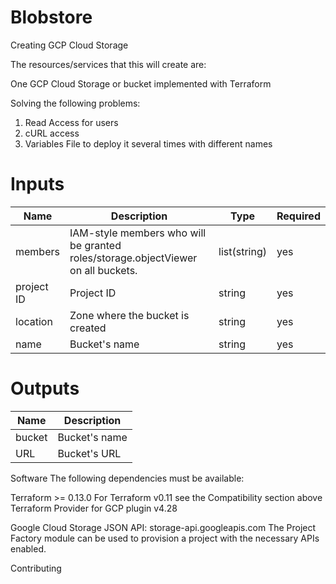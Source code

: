 # Blobstore 
Creating GCP Cloud Storage


The resources/services that this will create are:

One GCP Cloud Storage or bucket implemented with Terraform

Solving the following problems:
1) Read Access for users
2) cURL access 
3) Variables File to deploy it several times with different names

# Inputs

| Name | Description | Type | Required |
|------|-------------|------|----------|
| members | IAM-style members who will be granted roles/storage.objectViewer on all buckets.|	list(string) | yes |
| project ID | Project ID | string | yes |
| location   | Zone where the bucket is created | string   | yes |
| name | Bucket's name | string | yes | 


# Outputs

| Name | Description |
|------|-------------|
| bucket | Bucket's name|
| URL | Bucket's URL | 


Software
The following dependencies must be available:

Terraform >= 0.13.0
For Terraform v0.11 see the Compatibility section above
Terraform Provider for GCP plugin v4.28

Google Cloud Storage JSON API: storage-api.googleapis.com
The Project Factory module can be used to provision a project with the necessary APIs enabled.

Contributing
